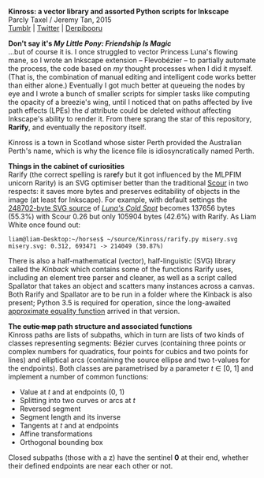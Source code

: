 **Kinross: a vector library and assorted Python scripts for Inkscape**  
Parcly Taxel / Jeremy Tan, 2015  
[Tumblr](http://parclytaxel.tumblr.com) | [Twitter](https://twitter.com/Parcly_Taxel) | [Derpibooru](https://derpiboo.ru/profiles/Parcly+Taxel)  

**Don't say it's _My Little Pony: Friendship Is Magic_**  
…but of course it is. I once struggled to vector Princess Luna's flowing mane, so I wrote an Inkscape extension – Flevobézier – to partially automate the process, the code based on *my* thought processes when I did it myself. (That is, the combination of manual editing and intelligent code works better than either alone.) Eventually I got much better at queueing the nodes by eye and I wrote a bunch of smaller scripts for simpler tasks like computing the opacity of a breezie's wing, until I noticed that on paths affected by live path effects (LPEs) the _d_ attribute could be deleted without affecting Inkscape's ability to render it. From there sprang the star of this repository, **Rarify**, and eventually the repository itself.

Kinross is a town in Scotland whose sister Perth provided the Australian Perth's name, which is why the licence file is idiosyncratically named Perth.

**Things in the cabinet of curiosities**  
Rarify (the correct spelling is rar**e**fy but it got influenced by the MLPFIM unicorn Rarity) is an SVG optimiser better than the traditional [Scour](http://codedread.com/scour) in two respects: it saves more bytes and preserves editability of objects in the image (at least for Inkscape). For example, with default settings the [248702-byte SVG source](https://dl.dropboxusercontent.com/u/102416850/Luna's%20Cold%20Spot.svg) of [*Luna's Cold Spot*](https://derpiboo.ru/505397) becomes 137656 bytes (55.3%) with Scour 0.26 but only 105904 bytes (42.6%) with Rarify. As Liam White once found out:

    liam@liam-Desktop:~/horses$ ~/source/Kinross/rarify.py misery.svg
    misery.svg: 0.312, 693471 -> 214049 (30.87%)

There is also a half-mathematical (vector), half-linguistic (SVG) library called the _Kinback_ which contains some of the functions Rarify uses, including an element tree parser and cleaner, as well as a script called Spallator that takes an object and scatters many instances across a canvas. Both Rarify and Spallator are to be run in a folder where the Kinback is also present; Python 3.5 is required for operation, since the long-awaited [approximate equality function](https://docs.python.org/3/library/cmath.html#cmath.isclose) arrived in that version.

**The ~~cutie map~~ path structure and associated functions**  
Kinross paths are lists of subpaths, which in turn are lists of two kinds of classes representing segments: Bézier curves (containing three points or complex numbers for quadratics, four points for cubics and two points for lines) and elliptical arcs (containing the source ellipse and two t-values for the endpoints). Both classes are parametrised by a parameter _t_ ∈ \[0, 1] and implement a number of common functions:
* Value at _t_ and at endpoints (0, 1)
* Splitting into two curves or arcs at _t_
* Reversed segment
* Segment length and its inverse
* Tangents at _t_ and at endpoints
* Affine transformations
* Orthogonal bounding box

Closed subpaths (those with a z) have the sentinel **0** at their end, whether their defined endpoints are near each other or not.
